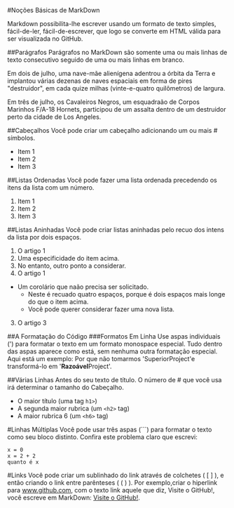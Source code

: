 #Noções Básicas de MarkDown

Markdown possibilita-lhe escrever usando um formato de texto simples, fácil-de-ler, fácil-de-escrever, que logo se converte em HTML válida para ser visualizada no GitHub.

##Parágrafos
Parágrafos no MarkDown são somente uma ou mais linhas de texto consecutivo seguido de uma ou mais linhas em branco. 

Em dois de julho, uma nave-mãe alienígena adentrou a órbita da Terra e implantou várias dezenas de naves espaciais em forma de pires "destruidor", em cada quize milhas (vinte-e-quatro quilômetros) de largura. 

Em três de julho, os Cavaleiros Negros, um esquadraão de Corpos Marinhos F/A-18 Hornets, participou de um assalta dentro de um destruidor perto da cidade de Los Angeles.

##Cabeçalhos
Você pode criar um cabeçalho adicionando um ou mais # símbolos.
- Item 1
- Item 2
- Item 3

##Listas Ordenadas
Você pode fazer uma lista ordenada precedendo os itens da lista com um número.
1. Item 1
2. Item 2
3. Item 3 

##Listas Aninhadas
Você pode criar listas aninhadas pelo recuo dos intens da lista por dois espaços.
1. O artigo 1
  1. Uma especificidade do item acima.
  2. No entanto, outro ponto a considerar.
2. O artigo 1
  * Um corolário que naão precisa ser solicitado.
    * Neste é recuado quatro espaços, porque é dois espaços mais longe do que o item acima.
    * Você pode querer considerar fazer uma nova lista.
3. O artigo 3

##A Formatação do Código
###Formatos Em Linha
Use aspas individuais (') para formatar o texto em um formato monospace especial. Tudo dentro das aspas aparece como está, sem nenhuma outra formatação especial.
Aqui está um exemplo: Por que não tomarmos 'SuperiorProject'e transformá-lo em '**Razoável**Project'. 

##Várias Linhas
Antes do seu texto de título. O número de # que você usa irá determinar o tamanho do Cabeçalho.
- O maior título (uma tag ``h1>``)
- A segunda maior rubrica (um ``<h2>`` tag)
- A maior rubrica 6 (um ``<h6>`` tag)

#Linhas Múltiplas
Você pode usar três aspas (```) para formatar o texto como seu bloco distinto.
Confira este problema claro que escrevi:
```
x = 0
x = 2 + 2
quanto é x
```
#Links
Você pode criar um sublinhado do link através de colchetes ( [ ] ), e então criando o link entre parênteses ( ( ) ).
Por exemplo,criar o hiperlink para www.github.com, com o texto link aquele que diz, Visite o GitHub!, você escreve em MarkDown: [Visite o GitHub!](www.github.com).



